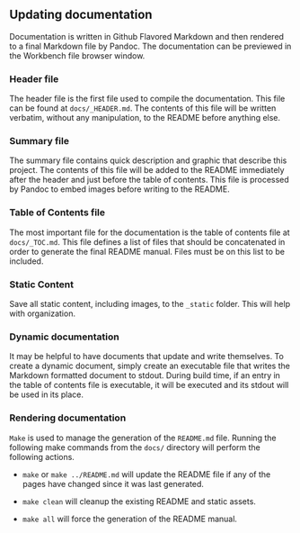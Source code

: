 
## Updating documentation

Documentation is written in Github Flavored Markdown and then rendered to a final Markdown file by Pandoc. The documentation can be previewed in the Workbench file browser window.

### Header file

The header file is the first file used to compile the documentation. This file can be found at `docs/_HEADER.md`. The contents of this file will be written verbatim, without any manipulation, to the README before anything else.

### Summary file

The summary file contains quick description and graphic that describe this project. The contents of this file will be added to the README immediately after the header and just before the table of contents. This file is processed by Pandoc to embed images before writing to the README.

### Table of Contents file

The most important file for the documentation is the table of contents file at `docs/_TOC.md`. This file defines a list of files that should be concatenated in order to generate the final README manual. Files must be on this list to be included.

### Static Content

Save all static content, including images, to the `_static` folder. This will help with organization.

### Dynamic documentation

It may be helpful to have documents that update and write themselves. To create a dynamic document, simply create an executable file that writes the Markdown formatted document to stdout. During build time, if an entry in the table of contents file is executable, it will be executed and its stdout will be used in its place.

### Rendering documentation

`Make` is used to manage the generation of the `README.md` file. Running the following make commands from the `docs/` directory will perform the following actions.

- `make` or `make ../README.md` will update the README file if any of the pages have changed since it was last generated.

- `make clean` will cleanup the existing README and static assets.

- `make all` will force the generation of the README manual.
